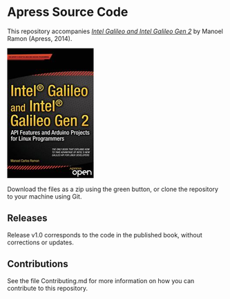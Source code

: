 # Apress Source Code

This repository accompanies [*Intel Galileo and Intel Galileo Gen 2*](http://www.apress.com/9781430268390) by Manoel Ramon (Apress, 2014).

![Cover image](9781430268390.jpg)

Download the files as a zip using the green button, or clone the repository to your machine using Git.

## Releases

Release v1.0 corresponds to the code in the published book, without corrections or updates.

## Contributions

See the file Contributing.md for more information on how you can contribute to this repository.
